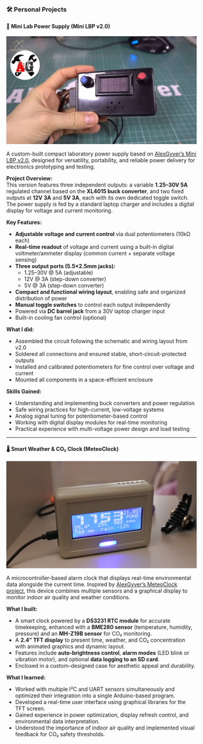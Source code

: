 ### 🛠️ Personal Projects

#### 🔋 Mini Lab Power Supply (Mini LBP v2.0)

![Mini LPS](Images/photo_2025-05-10_04-49-02.jpg)

A custom-built compact laboratory power supply based on [AlexGyver’s Mini LBP v2.0](https://alexgyver.ru/lbp/), designed for versatility, portability, and reliable power delivery for electronics prototyping and testing.

**Project Overview:**  
This version features three independent outputs: a variable **1.25–30V 5A** regulated channel based on the **XL4015 buck converter**, and two fixed outputs at **12V 3A** and **5V 3A**, each with its own dedicated toggle switch. The power supply is fed by a standard laptop charger and includes a digital display for voltage and current monitoring.

**Key Features:**
- **Adjustable voltage and current control** via dual potentiometers (10kΩ each)
- **Real-time readout** of voltage and current using a built-in digital voltmeter/ammeter display (common current + separate voltage sensing)
- **Three output ports (5.5×2.5mm jacks):**
  - 1.25–30V @ 5A (adjustable)
  - 12V @ 3A (step-down converter)
  - 5V @ 3A (step-down converter)
- **Compact and functional wiring layout**, enabling safe and organized distribution of power
- **Manual toggle switches** to control each output independently
- Powered via **DC barrel jack** from a 30V laptop charger input
- Built-in cooling fan control (optional)

**What I did:**
- Assembled the circuit following the schematic and wiring layout from v2.0
- Soldered all connections and ensured stable, short-circuit-protected outputs
- Installed and calibrated potentiometers for fine control over voltage and current
- Mounted all components in a space-efficient enclosure

**Skills Gained:**
- Understanding and implementing buck converters and power regulation
- Safe wiring practices for high-current, low-voltage systems
- Analog signal tuning for potentiometer-based control
- Working with digital display modules for real-time monitoring
- Practical experience with multi-voltage power design and load testing

---

#### 🌡️ Smart Weather & CO₂ Clock (MeteoClock)

![MeteoClock](Images/Знімок%20екрана%202025-05-22%20154218.png)

A microcontroller-based alarm clock that displays real-time environmental data alongside the current time. Inspired by [AlexGyver’s MeteoClock project](https://alexgyver.ru/meteoclock/), this device combines multiple sensors and a graphical display to monitor indoor air quality and weather conditions.

**What I built:**
- A smart clock powered by a **DS3231 RTC module** for accurate timekeeping, enhanced with a **BME280 sensor** (temperature, humidity, pressure) and an **MH-Z19B sensor** for CO₂ monitoring.
- A **2.4” TFT display** to present time, weather, and CO₂ concentration with animated graphics and dynamic layout.
- Features include **auto-brightness control**, **alarm modes** (LED blink or vibration motor), and optional **data logging to an SD card**.
- Enclosed in a custom-designed case for aesthetic appeal and durability.

**What I learned:**
- Worked with multiple I²C and UART sensors simultaneously and optimized their integration into a single Arduino-based program.
- Developed a real-time user interface using graphical libraries for the TFT screen.
- Gained experience in power optimization, display refresh control, and environmental data interpretation.
- Understood the importance of indoor air quality and implemented visual feedback for CO₂ safety thresholds.